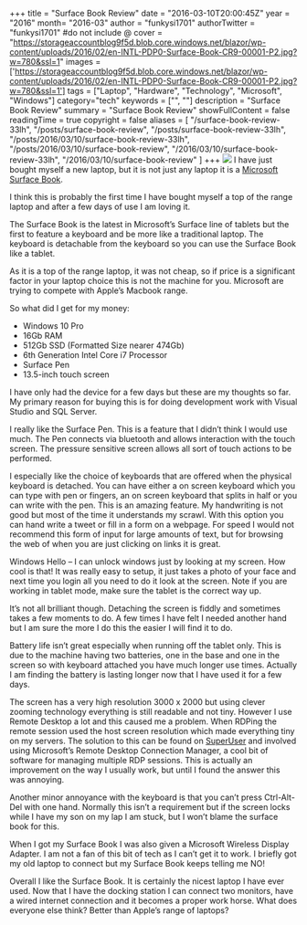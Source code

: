 +++
title = "Surface Book Review"
date = "2016-03-10T20:00:45Z"
year = "2016"
month= "2016-03"
author = "funkysi1701"
authorTwitter = "funkysi1701" #do not include @
cover = "https://storageaccountblog9f5d.blob.core.windows.net/blazor/wp-content/uploads/2016/02/en-INTL-PDP0-Surface-Book-CR9-00001-P2.jpg?w=780&ssl=1"
images = ['https://storageaccountblog9f5d.blob.core.windows.net/blazor/wp-content/uploads/2016/02/en-INTL-PDP0-Surface-Book-CR9-00001-P2.jpg?w=780&ssl=1']
tags = ["Laptop", "Hardware", "Technology", "Microsoft", "Windows"]
category="tech"
keywords = ["", ""]
description =  "Surface Book Review"
summary = "Surface Book Review"
showFullContent = false
readingTime = true
copyright = false
aliases = [
    "/surface-book-review-33lh",
    "/posts/surface-book-review",
    "/posts/surface-book-review-33lh",
    "/posts/2016/03/10/surface-book-review-33lh",
    "/posts/2016/03/10/surface-book-review",
    "/2016/03/10/surface-book-review-33lh",
    "/2016/03/10/surface-book-review"
]
+++
![](https://storageaccountblog9f5d.blob.core.windows.net/blazor/wp-content/uploads/2016/02/en-INTL-PDP0-Surface-Book-CR9-00001-P2.jpg?w=780&ssl=1)
I have just bought myself a new laptop, but it is not just any laptop it is a [Microsoft Surface Book](https://www.microsoftstore.com/store/msuk/en_GB/pdp/productID.332604800).

I think this is probably the first time I have bought myself a top of the range laptop and after a few days of use I am loving it.

The Surface Book is the latest in Microsoft’s Surface line of tablets but the first to feature a keyboard and be more like a traditional laptop. The keyboard is detachable from the keyboard so you can use the Surface Book like a tablet.

As it is a top of the range laptop, it was not cheap, so if price is a significant factor in your laptop choice this is not the machine for you. Microsoft are trying to compete with Apple’s Macbook range.

So what did I get for my money:

- Windows 10 Pro
- 16Gb RAM
- 512Gb SSD (Formatted Size nearer 474Gb)
- 6th Generation Intel Core i7 Processor
- Surface Pen
- 13.5-inch touch screen

I have only had the device for a few days but these are my thoughts so far. My primary reason for buying this is for doing development work with Visual Studio and SQL Server.

I really like the Surface Pen. This is a feature that I didn’t think I would use much. The Pen connects via bluetooth and allows interaction with the touch screen. The pressure sensitive screen allows all sort of touch actions to be performed.

I especially like the choice of keyboards that are offered when the physical keyboard is detached. You can have either a on screen keyboard which you can type with pen or fingers, an on screen keyboard that splits in half or you can write with the pen. This is an amazing feature. My handwriting is not good but most of the time it understands my scrawl. With this option you can hand write a tweet or fill in a form on a webpage. For speed I would not recommend this form of input for large amounts of text, but for browsing the web of when you are just clicking on links it is great.

Windows Hello – I can unlock windows just by looking at my screen. How cool is that! It was really easy to setup, it just takes a photo of your face and next time you login all you need to do it look at the screen. Note if you are working in tablet mode, make sure the tablet is the correct way up.

It’s not all brilliant though. Detaching the screen is fiddly and sometimes takes a few moments to do. A few times I have felt I needed another hand but I am sure the more I do this the easier I will find it to do.

Battery life isn’t great especially when running off the tablet only. This is due to the machine having two batteries, one in the base and one in the screen so with keyboard attached you have much longer use times. Actually I am finding the battery is lasting longer now that I have used it for a few days.

The screen has a very high resolution 3000 x 2000 but using clever zooming technology everything is still readable and not tiny. However I use Remote Desktop a lot and this caused me a problem. When RDPing the remote session used the host screen resolution which made everything tiny on my servers. The solution to this can be found on [SuperUser](https://superuser.com/questions/891413/remote-connection-desktop-manager-2-7-does-not-support-dpi-scaling-anymore) and involved using Microsoft’s Remote Desktop Connection Manager, a cool bit of software for managing multiple RDP sessions. This is actually an improvement on the way I usually work, but until I found the answer this was annoying.

Another minor annoyance with the keyboard is that you can’t press Ctrl-Alt-Del with one hand. Normally this isn’t a requirement but if the screen locks while I have my son on my lap I am stuck, but I won’t blame the surface book for this.

When I got my Surface Book I was also given a Microsoft Wireless Display Adapter. I am not a fan of this bit of tech as I can’t get it to work. I briefly got my old laptop to connect but my Surface Book keeps telling me NO!

Overall I like the Surface Book. It is certainly the nicest laptop I have ever used. Now that I have the docking station I can connect two monitors, have a wired internet connection and it becomes a proper work horse. What does everyone else think? Better than Apple’s range of laptops?